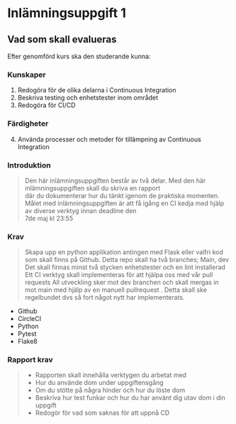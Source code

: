 # Inlämningsuppgift 1

## Vad som skall evalueras

Efter genomförd kurs ska den studerande kunna:

### Kunskaper

1. Redogöra för de olika delarna i Continuous Integration
2. Beskriva testing och enhetstester inom området
3. Redogöra för CI/CD

### Färdigheter

4. Använda processer och metoder för tillämpning av Continuous Integration

### Introduktion

>Den här inlämningsuppgiften består av två delar. Med den här inlämningsuppgiften skall du skriva en rapport  \
där du dokumenterar 
> hur du tänkt igenom de praktiska momenten.
>Målet med inlämningsuppgiften är att få igång en CI kedja med hjälp av diverse verktyg innan deadline den  \
7de maj kl 23:55

### Krav

>Skapa upp en python applikation antingen med Flask eller valfri kod som skall finns på Github. Detta repo skall ha två branches; Main, dev
Det skall finnas minst två stycken enhetstester och en lint installerad
Ett CI verktyg skall implementeras för att hjälpa oss med vår pull requests
All utveckling sker mot dev branchen och skall mergas in mot main med hjälp av en manuell pullrequest . Detta skall ske regelbundet dvs så fort något nytt har implementerats.
- Github
- CircleCI
- Python
- Pytest
- Flake8

### Rapport krav

> - Rapporten skall innehålla verktygen du arbetat med
> - Hur du använde dom under uppgiftensgång
> - Om du stötte på några hinder och hur du löste dom
> - Beskriva hur test funkar och hur du har använt dig utav dom i din uppgift
> - Redogör för vad som saknas för att uppnå CD
